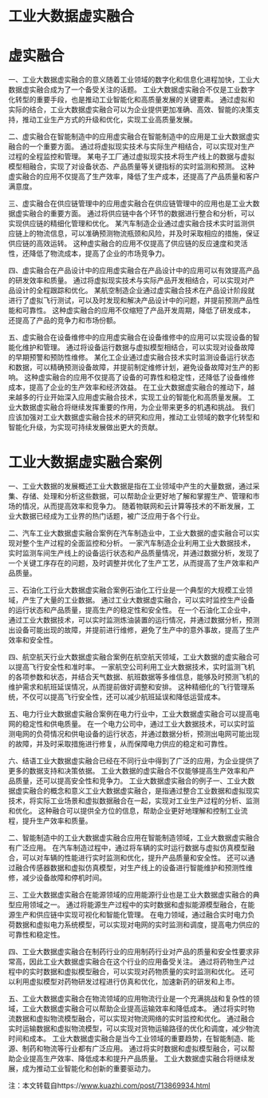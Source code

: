<!--
title: 工业大数据虚实融合
subtitle: 工业软件
author: 网络
keyword: 工业软件
published: 2024-04-222
topicImg: assets/4/bigdataVR.jpg
-->



# 工业大数据虚实融合
# 虚实融合
一、工业大数据虚实融合的意义随着工业领域的数字化和信息化进程加快，工业大数据虚实融合成为了一个备受关注的话题。
工业大数据虚实融合不仅是工业数字化转型的重要手段，也是推动工业智能化和高质量发展的关键要素。
通过虚拟和实际的结合，工业大数据虚实融合可以为企业提供更加准确、高效、智能的决策支持，推动工业生产方式的升级和优化，实现工业高质量发展。

二、虚实融合在智能制造中的应用虚实融合在智能制造中的应用是工业大数据虚实融合的一个重要方面。
通过将虚拟现实技术与实际生产相结合，可以实现对生产过程的全程监控和管理。
某电子工厂通过虚拟现实技术将生产线上的数据与虚拟模型相融合，实现了对设备状态、产品质量等关键指标的实时监测和预测。
这种虚实融合的应用不仅提高了生产效率，降低了生产成本，还提高了产品质量和客户满意度。

三、虚实融合在供应链管理中的应用虚实融合在供应链管理中的应用也是工业大数据虚实融合的重要方面。
通过将供应链中各个环节的数据进行整合和分析，可以实现供应链的精细化管理和优化。
某汽车制造企业通过虚实融合技术实时监测供应链上的物流信息，可以准确预测物流瓶颈和风险，并及时采取相应的措施，保证供应链的高效运转。
这种虚实融合的应用不仅提高了供应链的反应速度和灵活性，还降低了物流成本，提高了企业的市场竞争力。

四、虚实融合在产品设计中的应用虚实融合在产品设计中的应用可以有效提高产品的研发效率和质量。
通过将虚拟现实技术与实际产品开发相结合，可以实现对产品设计的全程跟踪和优化。
某航空制造企业通过虚实融合技术在产品设计阶段就进行了虚拟飞行测试，可以及时发现和解决产品设计中的问题，并提前预测产品性能和可靠性。
这种虚实融合的应用不仅缩短了产品开发周期，降低了研发成本，还提高了产品的竞争力和市场份额。

五、虚实融合在设备维修中的应用虚实融合在设备维修中的应用可以实现设备的智能化维护和管理。
通过将设备运行数据与虚拟模型相结合，可以实现对设备故障的早期预警和预防性维修。
某化工企业通过虚实融合技术实时监测设备运行状态和数据，可以精确预测设备故障，并提前制定维修计划，避免设备故障对生产的影响。
这种虚实融合的应用不仅提高了设备的可靠性和稳定性，还降低了设备维修成本，提高了企业的生产效率和经济效益。
在工业大数据虚实融合的推动下，越来越多的行业开始深入应用虚实融合技术，实现工业的智能化和高质量发展。
工业大数据虚实融合将继续发挥重要的作用，为企业带来更多的机遇和挑战。
我们应该加强对工业大数据虚实融合技术的研究和应用，推动工业领域的数字化转型和智能化升级，为实现可持续发展做出更大的贡献。

# 工业大数据虚实融合案例

一、工业大数据的发展概述工业大数据是指在工业领域中产生的大量数据，通过采集、存储、处理和分析这些数据，可以帮助企业更好地了解和掌握生产、管理和市场的情况，从而提高效率和竞争力。
随着物联网和云计算等技术的不断发展，工业大数据已经成为工业界的热门话题，被广泛应用于各个行业。

二、汽车工业大数据虚实融合案例在汽车制造业中，工业大数据的虚实融合可以实现对整个生产过程的全面监控和分析。
一家汽车制造企业利用工业大数据技术，实时监测车间生产线上的设备运行状态和产品质量情况，并通过数据分析，发现了一个关键工序存在的问题，及时调整并优化了生产工艺，从而提高了生产效率和产品质量。

三、石油化工行业大数据虚实融合案例石油化工行业是一个典型的大规模工业领域，产生了大量的工业数据。
通过工业大数据虚实融合，可以实时监控生产设备的运行状态和产品质量，提高生产的稳定性和安全性。
在一个石油化工企业中，通过工业大数据技术，可以实时监测炼油装置的运行情况，并通过数据分析，预测出设备可能出现的故障，并提前进行维修，避免了生产中的意外事故，提高了生产效率和安全性。

四、航空航天行业大数据虚实融合案例在航空航天领域，工业大数据的虚实融合可以提高飞行安全性和准时率。
一家航空公司利用工业大数据技术，实时监测飞机的各项参数和状态，并结合天气数据、航班数据等多维信息，能够及时预测飞机的维护需求和航班延误情况，从而提前做好调整和安排。
这种精细化的飞行管理系统，不仅可以提高飞行安全性，还可以减少航班延误和降低运营成本。

五、电力行业大数据虚实融合案例在电力行业中，工业大数据虚实融合可以提高电网的稳定性和供电质量。
在一个电力公司中，通过工业大数据技术，可以实时监测电网的负荷情况和供电设备的运行状态，并通过数据分析，预测出电网可能出现的故障，并及时采取措施进行修复，从而保障电力供应的稳定和可靠性。

六、结语工业大数据虚实融合已经在不同行业中得到了广泛的应用，为企业提供了更多的数据支持和决策依据。
工业大数据的虚实融合不仅能够提高生产效率和产品质量，还可以提高安全性和竞争力。
工业大数据虚实融合的例子一、工业大数据虚实融合的概念和意义工业大数据虚实融合，是指通过整合工业数据和虚拟现实技术，将实际工业场景和虚拟数据融合在一起，实现对工业生产过程的分析、监测和优化。
这种融合可以提供全方位的信息，帮助企业更好地理解和控制工业流程，提升生产效率和质量。

二、智能制造中的工业大数据虚实融合应用在智能制造领域，工业大数据虚实融合有广泛应用。
在汽车制造过程中，通过将车辆的实时运行数据与虚拟仿真模型融合，可以对车辆的性能进行实时监测和优化，提升产品质量和安全性。
还可以通过融合传感器数据和虚拟仿真模型，对生产线上的设备进行智能维护和预测性维修，减少设备故障和停机时间。

三、工业大数据虚实融合在能源领域的应用能源行业也是工业大数据虚实融合的典型应用领域之一。
通过将能源生产过程中的实时数据和虚拟能源模型融合，在能源生产和供应链中实现可视化和智能化管理。
在电力领域，通过融合实时电力负荷数据和虚拟电力系统模型，可以实现对电网的实时监测和调度，提高电力供应的可靠性和稳定性。

四、工业大数据虚实融合在制药行业的应用制药行业对产品的质量和安全性要求非常高，因此工业大数据虚实融合在这个行业的应用备受关注。
通过将药物生产过程中的实时数据和虚拟模型融合，可以实现对药物质量的实时监测和优化。
还可以利用虚拟模型对药物研发过程进行仿真和优化，加速新药的研发和上市。

五、工业大数据虚实融合在物流领域的应用物流行业是一个充满挑战和复杂性的领域，工业大数据虚实融合可以帮助企业提高运输效率和降低成本。
通过将实时物流数据和虚拟物流模型融合，可以实现对物流网络的实时监控和优化。
通过融合实时运输数据和虚拟物流模型，可以实现对货物运输路径的优化和调度，减少物流时间和成本。
工业大数据虚实融合是当今工业领域的重要趋势，在智能制造、能源、制药和物流等行业都有广泛应用。
通过将实时数据和虚拟模型融合，可以帮助企业提高生产效率、降低成本和提升产品质量。
工业大数据虚实融合将继续发展，成为推动工业智能化和创新的重要驱动力。


注：本文转载自https://www.kuazhi.com/post/713869934.html